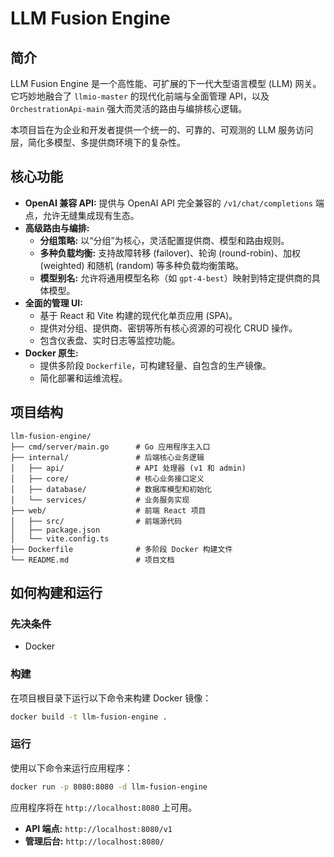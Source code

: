 # LLM Fusion Engine

## 简介

LLM Fusion Engine 是一个高性能、可扩展的下一代大型语言模型 (LLM) 网关。它巧妙地融合了 `llmio-master` 的现代化前端与全面管理 API，以及 `OrchestrationApi-main` 强大而灵活的路由与编排核心逻辑。

本项目旨在为企业和开发者提供一个统一的、可靠的、可观测的 LLM 服务访问层，简化多模型、多提供商环境下的复杂性。

## 核心功能

- **OpenAI 兼容 API:** 提供与 OpenAI API 完全兼容的 `/v1/chat/completions` 端点，允许无缝集成现有生态。
- **高级路由与编排:**
    - **分组策略:** 以“分组”为核心，灵活配置提供商、模型和路由规则。
    - **多种负载均衡:** 支持故障转移 (failover)、轮询 (round-robin)、加权 (weighted) 和随机 (random) 等多种负载均衡策略。
    - **模型别名:** 允许将通用模型名称（如 `gpt-4-best`）映射到特定提供商的具体模型。
- **全面的管理 UI:**
    - 基于 React 和 Vite 构建的现代化单页应用 (SPA)。
    - 提供对分组、提供商、密钥等所有核心资源的可视化 CRUD 操作。
    - 包含仪表盘、实时日志等监控功能。
- **Docker 原生:**
    - 提供多阶段 `Dockerfile`，可构建轻量、自包含的生产镜像。
    - 简化部署和运维流程。

## 项目结构

```
llm-fusion-engine/
├── cmd/server/main.go      # Go 应用程序主入口
├── internal/               # 后端核心业务逻辑
│   ├── api/                # API 处理器 (v1 和 admin)
│   ├── core/               # 核心业务接口定义
│   ├── database/           # 数据库模型和初始化
│   └── services/           # 业务服务实现
├── web/                    # 前端 React 项目
│   ├── src/                # 前端源代码
│   ├── package.json
│   └── vite.config.ts
├── Dockerfile              # 多阶段 Docker 构建文件
└── README.md               # 项目文档
```

## 如何构建和运行

### 先决条件

- Docker

### 构建

在项目根目录下运行以下命令来构建 Docker 镜像：

```bash
docker build -t llm-fusion-engine .
```

### 运行

使用以下命令来运行应用程序：

```bash
docker run -p 8080:8080 -d llm-fusion-engine
```

应用程序将在 `http://localhost:8080` 上可用。

- **API 端点:** `http://localhost:8080/v1`
- **管理后台:** `http://localhost:8080/`
